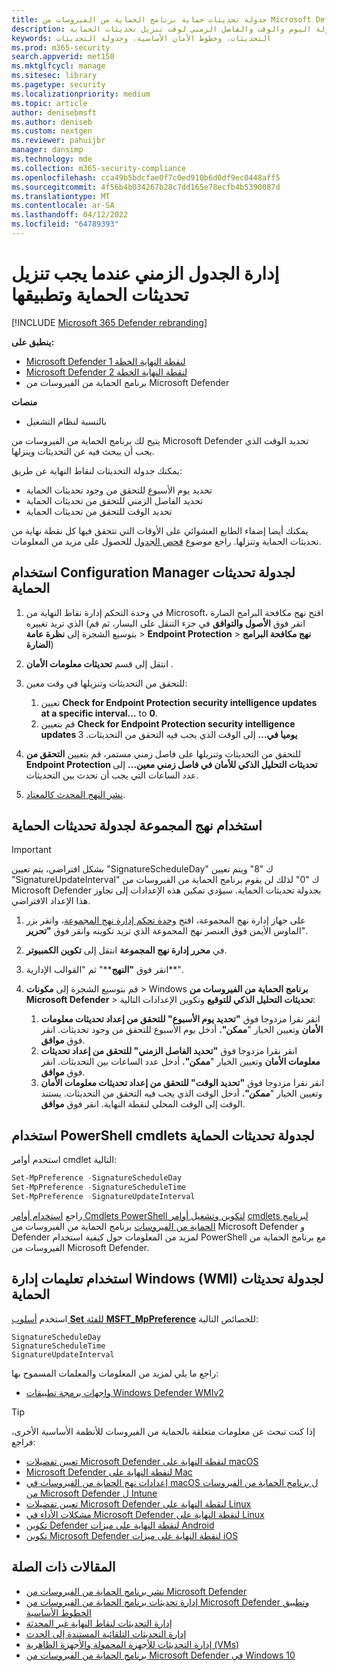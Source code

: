 ```yaml
---
title: جدولة تحديثات حماية برنامج الحماية من الفيروسات من Microsoft Defender
description: جدولة اليوم والوقت والفاصل الزمني لوقت تنزيل تحديثات الحماية
keywords: التحديثات، وخطوط الأمان الأساسية، وجدولة التحديثات
ms.prod: m365-security
search.appverid: met150
ms.mktglfcycl: manage
ms.sitesec: library
ms.pagetype: security
ms.localizationpriority: medium
ms.topic: article
author: denisebmsft
ms.author: deniseb
ms.custom: nextgen
ms.reviewer: pahuijbr
manager: dansimp
ms.technology: mde
ms.collection: m365-security-compliance
ms.openlocfilehash: cca49b5bdcfae0f7c0ed910b6d0df9ec0448aff5
ms.sourcegitcommit: 4f56b4b034267b28c7dd165e78ecfb4b5390087d
ms.translationtype: MT
ms.contentlocale: ar-SA
ms.lasthandoff: 04/12/2022
ms.locfileid: "64789393"
---
```

# <a name="manage-the-schedule-for-when-protection-updates-should-be-downloaded-and-applied"></a>إدارة الجدول الزمني عندما يجب تنزيل تحديثات الحماية وتطبيقها

[!INCLUDE [Microsoft 365 Defender rebranding](../../includes/microsoft-defender.md)]


**ينطبق على:**
- [Microsoft Defender لنقطة النهاية الخطة 1](https://go.microsoft.com/fwlink/p/?linkid=2154037)
- [Microsoft Defender لنقطة النهاية الخطة 2](https://go.microsoft.com/fwlink/p/?linkid=2154037)
- برنامج الحماية من الفيروسات من Microsoft Defender

**منصات**
- بالنسبة لنظام التشغيل

يتيح لك برنامج الحماية من الفيروسات من Microsoft Defender تحديد الوقت الذي يجب أن يبحث فيه عن التحديثات وينزلها.

يمكنك جدولة التحديثات لنقاط النهاية عن طريق:

- تحديد يوم الأسبوع للتحقق من وجود تحديثات الحماية
- تحديد الفاصل الزمني للتحقق من تحديثات الحماية
- تحديد الوقت للتحقق من تحديثات الحماية

يمكنك أيضا إضفاء الطابع العشوائي على الأوقات التي تتحقق فيها كل نقطة نهاية من تحديثات الحماية وتنزلها. راجع موضوع [فحص الجدول](scheduled-catch-up-scans-microsoft-defender-antivirus.md) للحصول على مزيد من المعلومات.

## <a name="use-configuration-manager-to-schedule-protection-updates"></a>استخدام Configuration Manager لجدولة تحديثات الحماية

1. في وحدة التحكم إدارة نقاط النهاية من Microsoft، افتح نهج مكافحة البرامج الضارة الذي تريد تغييره (انقر فوق **الأصول والتوافق** في جزء التنقل على اليسار، ثم قم بتوسيع الشجرة إلى **نظرة عامة** \> **Endpoint Protection** \> **نهج مكافحة البرامج الضارة**)

2. انتقل إلى قسم **تحديثات معلومات الأمان** .

3. للتحقق من التحديثات وتنزيلها في وقت معين:
      1. تعيين **Check for Endpoint Protection security intelligence updates at a specific interval...** to **0**.
      2. قم بتعيين **Check for Endpoint Protection security intelligence updates يوميا في...** إلى الوقت الذي يجب فيه التحقق من التحديثات.
      3
4. للتحقق من التحديثات وتنزيلها على فاصل زمني مستمر، قم بتعيين **التحقق من Endpoint Protection تحديثات التحليل الذكي للأمان في فاصل زمني معين...** إلى عدد الساعات التي يجب أن تحدث بين التحديثات.

5. [نشر النهج المحدث كالمعتاد](/sccm/protect/deploy-use/endpoint-antimalware-policies#deploy-an-antimalware-policy-to-client-computers).

## <a name="use-group-policy-to-schedule-protection-updates"></a>استخدام نهج المجموعة لجدولة تحديثات الحماية

> [!IMPORTANT]
> بشكل افتراضي، يتم تعيين "SignatureScheduleDay" ك "8" ويتم تعيين "SignatureUpdateInterval" ك "0" لذلك لن يقوم برنامج الحماية من الفيروسات من Microsoft Defender بجدولة تحديثات الحماية.
سيؤدي تمكين هذه الإعدادات إلى تجاوز هذا الإعداد الافتراضي.

1. على جهاز إدارة نهج المجموعة، افتح [وحدة تحكم إدارة نهج المجموعة](/previous-versions/windows/it-pro/windows-server-2008-R2-and-2008/cc731212(v=ws.11))، وانقر بزر الماوس الأيمن فوق العنصر نهج المجموعة الذي تريد تكوينه وانقر فوق **"تحرير**".

2. في **محرر إدارة نهج المجموعة** انتقل إلى **تكوين الكمبيوتر**.

3. انقر فوق **"النهج****" ثم "القوالب الإدارية**".

4. قم بتوسيع الشجرة إلى **مكونات** \> Windows **برنامج الحماية من الفيروسات من Microsoft Defender** \> **تحديثات التحليل الذكي للتوقيع** وتكوين الإعدادات التالية:

    1. انقر نقرا مزدوجا فوق **"تحديد يوم الأسبوع" للتحقق من إعداد تحديثات معلومات الأمان** وتعيين الخيار "**ممكن".** أدخل يوم الأسبوع للتحقق من وجود تحديثات. انقر فوق **موافق**.
    2. انقر نقرا مزدوجا فوق **"تحديد الفاصل الزمني" للتحقق من إعداد تحديثات معلومات الأمان** وتعيين الخيار "**ممكن".** أدخل عدد الساعات بين التحديثات. انقر فوق **موافق**.
    3. انقر نقرا مزدوجا فوق **"تحديد الوقت" للتحقق من إعداد تحديثات معلومات الأمان** وتعيين الخيار "**ممكن".** أدخل الوقت الذي يجب فيه التحقق من التحديثات. يستند الوقت إلى الوقت المحلي لنقطة النهاية. انقر فوق **موافق**.

## <a name="use-powershell-cmdlets-to-schedule-protection-updates"></a>استخدام PowerShell cmdlets لجدولة تحديثات الحماية

استخدم أوامر cmdlet التالية:

```PowerShell
Set-MpPreference -SignatureScheduleDay
Set-MpPreference -SignatureScheduleTime
Set-MpPreference -SignatureUpdateInterval
```

راجع [استخدام أوامر Cmdlets PowerShell لتكوين وتشغيل أوامر](use-powershell-cmdlets-microsoft-defender-antivirus.md) [cmdlets لبرنامج الحماية من الفيروسات](/powershell/module/defender/) برنامج الحماية من الفيروسات من Microsoft Defender و Defender لمزيد من المعلومات حول كيفية استخدام PowerShell مع برنامج الحماية من الفيروسات من Microsoft Defender.

## <a name="use-windows-management-instruction-wmi-to-schedule-protection-updates"></a>استخدام تعليمات إدارة Windows (WMI) لجدولة تحديثات الحماية

استخدم [أسلوب **Set** للفئة **MSFT_MpPreference**](/previous-versions/windows/desktop/legacy/dn455323(v=vs.85)) للخصائص التالية:

```WMI
SignatureScheduleDay
SignatureScheduleTime
SignatureUpdateInterval
```

راجع ما يلي لمزيد من المعلومات والمعلمات المسموح بها:

- [واجهات برمجة تطبيقات Windows Defender WMIv2](/previous-versions/windows/desktop/defender/windows-defender-wmiv2-apis-portal)

> [!TIP]
> إذا كنت تبحث عن معلومات متعلقة بالحماية من الفيروسات للأنظمة الأساسية الأخرى، فراجع:
> - [تعيين تفضيلات Microsoft Defender لنقطة النهاية على macOS](mac-preferences.md)
> - [Microsoft Defender لنقطة النهاية على Mac](microsoft-defender-endpoint-mac.md)
> - [إعدادات نهج الحماية من الفيروسات في macOS ل برنامج الحماية من الفيروسات من Microsoft Defender ل Intune](/mem/intune/protect/antivirus-microsoft-defender-settings-macos)
> - [تعيين تفضيلات Microsoft Defender لنقطة النهاية على Linux](linux-preferences.md)
> - [مشكلات الأداء في Microsoft Defender لنقطة النهاية على Linux](microsoft-defender-endpoint-linux.md)
> - [تكوين Defender لنقطة النهاية على ميزات Android](android-configure.md)
> - [تكوين Microsoft Defender لنقطة النهاية على ميزات iOS](ios-configure-features.md)

## <a name="related-articles"></a>المقالات ذات الصلة

- [نشر برنامج الحماية من الفيروسات من Microsoft Defender](deploy-manage-report-microsoft-defender-antivirus.md)
- [إدارة تحديثات برنامج الحماية من الفيروسات من Microsoft Defender وتطبيق الخطوط الأساسية](manage-updates-baselines-microsoft-defender-antivirus.md)
- [إدارة التحديثات لنقاط النهاية غير المحدثة](manage-outdated-endpoints-microsoft-defender-antivirus.md)
- [إدارة التحديثات التلقائية المستندة إلى الحدث](manage-event-based-updates-microsoft-defender-antivirus.md)
- [إدارة التحديثات للأجهزة المحمولة والأجهزة الظاهرية (VMs)](manage-updates-mobile-devices-vms-microsoft-defender-antivirus.md)
- [برنامج الحماية من الفيروسات من Microsoft Defender في Windows 10](microsoft-defender-antivirus-in-windows-10.md)
